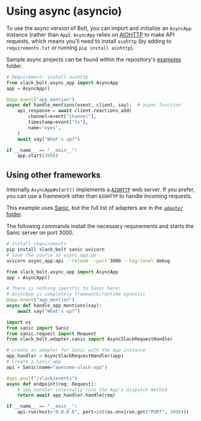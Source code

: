 # Using async (asyncio)

To use the async version of Bolt, you can import and initialize an `AsyncApp` instance (rather than `App`). `AsyncApp` relies on [AIOHTTP](https://docs.aiohttp.org) to make API requests, which means you'll need to install `aiohttp` (by adding to `requirements.txt` or running `pip install aiohttp`).

Sample async projects can be found within the repository's [examples](https://github.com/slackapi/bolt-python/tree/main/examples) folder.

```python
# Requirement: install aiohttp
from slack_bolt.async_app import AsyncApp
app = AsyncApp()

@app.event("app_mention")
async def handle_mentions(event, client, say):  # async function
    api_response = await client.reactions_add(
        channel=event["channel"],
        timestamp=event["ts"],
        name="eyes",
    )
    await say("What's up?")

if __name__ == "__main__":
    app.start(3000)
```

## Using other frameworks

Internally `AsyncApp#start()` implements a [`AIOHTTP`](https://docs.aiohttp.org/) web server. If you prefer, you can use a framework other than `AIOHTTP` to handle incoming requests.

This example uses [Sanic](https://sanicframework.org/), but the full list of adapters are in the [`adapter` folder](https://github.com/slackapi/bolt-python/tree/main/slack_bolt/adapter).

The following commands install the necessary requirements and starts the Sanic server on port 3000.

```bash
# Install requirements
pip install slack_bolt sanic uvicorn
# Save the source as async_app.py
uvicorn async_app:api --reload --port 3000 --log-level debug
```

```python
from slack_bolt.async_app import AsyncApp
app = AsyncApp()

# There is nothing specific to Sanic here!
# AsyncApp is completely framework/runtime agnostic
@app.event("app_mention")
async def handle_app_mentions(say):
    await say("What's up?")

import os
from sanic import Sanic
from sanic.request import Request
from slack_bolt.adapter.sanic import AsyncSlackRequestHandler

# Create an adapter for Sanic with the App instance
app_handler = AsyncSlackRequestHandler(app)
# Create a Sanic app
api = Sanic(name="awesome-slack-app")

@api.post("/slack/events")
async def endpoint(req: Request):
    # app_handler internally runs the App's dispatch method
    return await app_handler.handle(req)

if __name__ == "__main__":
    api.run(host="0.0.0.0", port=int(os.environ.get("PORT", 3000)))
```
